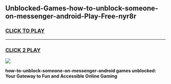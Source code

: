 
## Unblocked-Games-how-to-unblock-someone-on-messenger-android-Play-Free-nyr8r
<h3>
<a href="https://premium76.site?title=how-to-unblock-someone-on-messenger-android&ref=18A1">CLICK TO PLAY</a></h3>
<hr>

<h3>
<a href="https://premium76.site?title=how-to-unblock-someone-on-messenger-android&ref=18A1">CLICK 2 PLAY</a>
  
</h3>

<a href="https://premium76.site?title=how-to-unblock-someone-on-messenger-android&ref=18A1"><img src="https://clearcache.store/games.png"></a>


**how-to-unblock-someone-on-messenger-android games unblocked: Your Gateway to Fun and Accessible Online Gaming**
